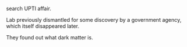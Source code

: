 search UPTI affair. 

Lab previously dismantled for some discovery by a government agency, which itself disappeared later. 

They found out what dark matter is. 